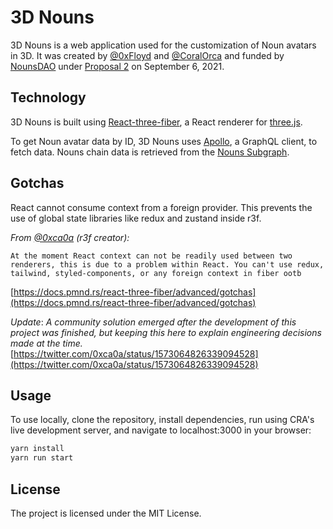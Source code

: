 # 3D Nouns

3D Nouns is a web application used for the customization of Noun avatars in 3D. It was created by [@0xFloyd](https://twitter.com/0xFloyd) and [@CoralOrca](https://twitter.com/coralorca) and funded by [NounsDAO](https://github.com/nounsDAO/nouns-monorepo) under [Proposal 2](https://nouns.wtf/vote/2) on September 6, 2021.

## Technology

3D Nouns is built using [React-three-fiber](https://docs.pmnd.rs/react-three-fiber/getting-started/introduction), a React renderer for [three.js](https://threejs.org).

To get Noun avatar data by ID, 3D Nouns uses [Apollo](https://www.npmjs.com/package/@apollo/client), a GraphQL client, to fetch data. Nouns chain data is retrieved from the [Nouns Subgraph](https://thegraph.com/hosted-service/subgraph/nounsdao/nouns-subgraph).

## Gotchas

React cannot consume context from a foreign provider. This prevents the use of global state libraries like redux and zustand inside r3f.

_From [@0xca0a](https://twitter.com/0xca0a) (r3f creator):_

```
At the moment React context can not be readily used between two renderers, this is due to a problem within React. You can't use redux, tailwind, styled-components, or any foreign context in fiber ootb
```

[https://docs.pmnd.rs/react-three-fiber/advanced/gotchas](https://docs.pmnd.rs/react-three-fiber/advanced/gotchas)

_Update_: _A community solution emerged after the development of this project was finished, but keeping this here to explain engineering decisions made at the time._
[https://twitter.com/0xca0a/status/1573064826339094528](https://twitter.com/0xca0a/status/1573064826339094528)

## Usage

To use locally, clone the repository, install dependencies, run using CRA's live development server, and navigate to localhost:3000 in your browser:

```javascript
yarn install
yarn run start
```

## License

The project is licensed under the MIT License.
